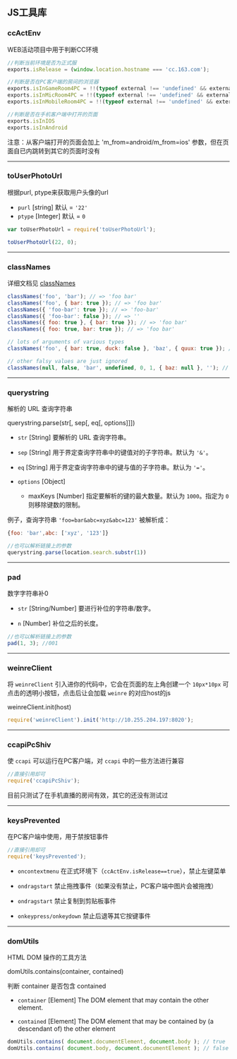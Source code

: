 ## JS工具库

### ccActEnv

WEB活动项目中用于判断CC环境

```js
//判断当前环境是否为正式服
exports.isRelease = (window.location.hostname === 'cc.163.com');

//判断是否在PC客户端的房间的浏览器
exports.isInGameRoom4PC = !!(typeof external !== 'undefined' && external.ICC_WebkitVersion);
exports.isInMicRoom4PC = !!(typeof external !== 'undefined' && external.ICC_WebkitVersion);
exports.isInMobileRoom4PC = !!(typeof external !== 'undefined' && external.ICC_ShowMobileUserInfoTip);

//判断是否在手机客户端中打开的页面
exports.isInIOS
exports.isInAndroid
```

<p class="tip">
  注意：从客户端打开的页面会加上 'm_from=android/m_from=ios' 参数，但在页面自已内跳转到其它的页面时没有
</p>


---

### toUserPhotoUrl

根据purl, ptype来获取用户头像的url

* ` purl ` [string] 默认 = ` '22' `
* ` ptype `  [Integer] 默认 = ` 0 `

```js
var toUserPhotoUrl = require('toUserPhotoUrl');

toUserPhotoUrl(22, 0);
```

---

### classNames

详细文档见 [classNames](https://github.com/JedWatson/classnames)

```js
classNames('foo', 'bar'); // => 'foo bar'
classNames('foo', { bar: true }); // => 'foo bar'
classNames({ 'foo-bar': true }); // => 'foo-bar'
classNames({ 'foo-bar': false }); // => ''
classNames({ foo: true }, { bar: true }); // => 'foo bar'
classNames({ foo: true, bar: true }); // => 'foo bar'

// lots of arguments of various types
classNames('foo', { bar: true, duck: false }, 'baz', { quux: true }); // => 'foo bar baz quux'

// other falsy values are just ignored
classNames(null, false, 'bar', undefined, 0, 1, { baz: null }, ''); // => 'bar 1'
```

---

### querystring 

解析的 URL 查询字符串

querystring.parse(str[, sep[, eq[, options]]])

* `str` [String] 要解析的 URL 查询字符串。 

* `sep` [String] 用于界定查询字符串中的键值对的子字符串。默认为 `'&'`。

* `eq` [String] 用于界定查询字符串中的键与值的子字符串。默认为 `'='`。

* `options` [Object] 

    * maxKeys [Number] 指定要解析的键的最大数量。默认为 `1000`。指定为 `0` 则移除键数的限制。

例子，查询字符串 `'foo=bar&abc=xyz&abc=123'` 被解析成：

```javascript
{foo: 'bar',abc: ['xyz', '123']}
```

```javascript
//也可以解析链接上的参数
querystring.parse(location.search.substr(1))
```

---

### pad

数字字符串补0

* `str` [String/Number] 要进行补位的字符串/数字。 

* `n` [Number] 补位之后的长度。

```javascript
//也可以解析链接上的参数
pad(1, 3); //001
```

---

### weinreClient

将 `weinreClient` 引入进你的代码中，它会在页面的左上角创建一个 `10px*10px` 可点击的透明小按钮，点击后让会加载 `weinre` 的对应host的js

weinreClient.init(host)

```javascript
require('weinreClient').init('http://10.255.204.197:8020');
```

---

### ccapiPcShiv

使 `ccapi` 可以运行在PC客户端，对 `ccapi` 中的一些方法进行兼容

```javascript
//直接引用却可
require('ccapiPcShiv'); 
```

<p class="tip">
  目前只测试了在手机直播的房间有效，其它的还没有测试过
</p>

---

### keysPrevented

在PC客户端中使用，用于禁按钮事件

```javascript
//直接引用却可
require('keysPrevented'); 
```

* `oncontextmenu` 在正式环境下（`ccActEnv.isRelease==true`），禁止左键菜单

* `ondragstart` 禁止拖拽事件（如果没有禁止，PC客户端中图片会被拖拽）

* `ondragstart` 禁止复制到剪贴板事件

* `onkeypress/onkeydown` 禁止后退等其它按键事件

---

### domUtils

HTML DOM 操作的工具方法

domUtils.contains(container, contained)

判断 container 是否包含 contained

* `container` [Element] The DOM element that may contain the other element. 

* `contained` [Element] The DOM element that may be contained by (a descendant of) the other element

```javascript
domUtils.contains( document.documentElement, document.body ); // true
domUtils.contains( document.body, document.documentElement ); // false
```
